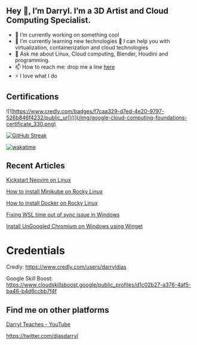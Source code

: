 <!--
**DarrylDias/darryldias** is a ✨ _special_ ✨ repository because its `README.md` (this file) appears on this GitHub profile.

Here are some ideas to get you started:

- 🔭 I’m currently working on something cool
- 🌱 I’m currently learning new technologies
 👯 I’m looking to collaborate on ... 
 🤔 I’m looking for help with ... 
- 💬 Ask me about Linux, game development, Maya and Blender programming.
- 📫 How to reach me: by click [this link](https://darryldias.me/email/)
 ⚡ Fun fact:

-->

## Hey 👋, I’m Darryl. I’m a 3D Artist and Cloud Computing Specialist.

- 🔭 I’m currently working on something cool
- 🌱 I’m currently learning new technologies 
  🤔 I can help you with virtualization, containerization and cloud technologies
- 💬 Ask me about Linux, Cloud computing, Blender, Houdini and programming.
- 📫 How to reach me: drop me a line [here](https://darryldias.me/email/)
- ⚡ I love what I do

## Certifications
![![https://www.credly.com/badges/f7caa329-d7ed-4e20-9797-526b846f4232/public_url]()](/img/google-cloud-computing-foundations-certificate_330.png)

[![GitHub Streak](https://streak-stats.demolab.com?user=darryldias&theme=github-light&hide_border=true&date_format=M%20j%5B%2C%20Y%5D)](https://git.io/streak-stats)

[![wakatime](https://wakatime.com/badge/user/c40221e5-7a57-49e8-bf5c-458811fd75d1.svg)](https://wakatime.com/@c40221e5-7a57-49e8-bf5c-458811fd75d1)



## Recent Articles

[Kickstart Neovim on Linux](https://darryldias.me/2023/kickstart-neovim-on-linux/)

[How to install Minikube on Rocky Linux](https://darryldias.me/2023/how-to-install-minikube-on-rocky-linux/)

[How to install Docker on Rocky Linux ](https://darryldias.me/2023/how-to-install-docker-on-rocky-linux/)

[Fixing WSL time out of sync issue in Windows](https://darryldias.me/2023/fixing-wsl-time-out-of-sync-issue-in-windows/)

[Install UnGoogled Chromium on Windows using Winget](https://darryldias.me/2023/ungoogled-chromium-on-windows/)



# Credentials
Credly: https://www.credly.com/users/darryldias

Google Skill Boost: https://www.cloudskillsboost.google/public_profiles/d1c02b27-a376-4af5-ba46-b4d6ccbb7f4f

## Find me on other platforms

[Darryl Teaches - YouTube](https://www.youtube.com/@DarrylTeaches)

https://twitter.com/diasdarryl
